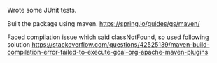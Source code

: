 Wrote some JUnit tests.

Built the package using maven.
https://spring.io/guides/gs/maven/


Faced compilation issue which said classNotFound, so used following solution
https://stackoverflow.com/questions/42525139/maven-build-compilation-error-failed-to-execute-goal-org-apache-maven-plugins
